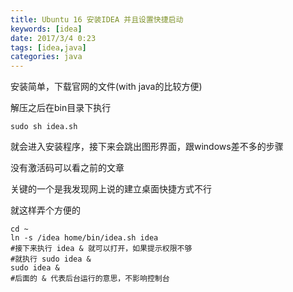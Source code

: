 ```yaml
---
title: Ubuntu 16 安装IDEA 并且设置快捷启动
keywords: [idea]
date: 2017/3/4 0:23
tags: [idea,java]
categories: java
---
```


安装简单，下载官网的文件(with java的比较方便)

解压之后在bin目录下执行
```
sudo sh idea.sh
```
就会进入安装程序，接下来会跳出图形界面，跟windows差不多的步骤

没有激活码可以看之前的文章

关键的一个是我发现网上说的建立桌面快捷方式不行

就这样弄个方便的
```
cd ~
ln -s /idea home/bin/idea.sh idea
#接下来执行 idea & 就可以打开，如果提示权限不够
#就执行 sudo idea &
sudo idea &
#后面的 & 代表后台运行的意思，不影响控制台
```
